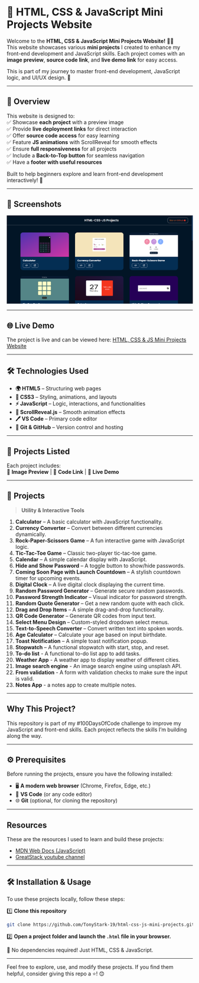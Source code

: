 # 🚀 HTML, CSS & JavaScript Mini Projects Website  

Welcome to the **HTML, CSS & JavaScript Mini Projects Website!** 🎨✨  
This website showcases various **mini projects** I created to enhance my front-end development and JavaScript skills. Each project comes with an **image preview**, **source code link**, and **live demo link** for easy access.  

This is part of my journey to master front-end development, JavaScript logic, and UI/UX design. 🚀  

---

## 📌 Overview  

This website is designed to:  
✅ Showcase **each project** with a preview image  
✅ Provide **live deployment links** for direct interaction  
✅ Offer **source code access** for easy learning  
✅ Feature **JS animations** with ScrollReveal for smooth effects  
✅ Ensure **full responsiveness** for all projects  
✅ Include a **Back-to-Top button** for seamless navigation  
✅ Have a **footer with useful resources**  

Built to help beginners explore and learn front-end development interactively! 🌱  

---

## 📸 Screenshots  

![Mini-Projects](images/Screenshot.png)  

---

## 🌐 Live Demo  

The project is live and can be viewed here: [HTML, CSS & JS Mini Projects Website](https://html-css-js-projects-five.vercel.app/)  

---

## 🛠 Technologies Used  

- **🌍 HTML5** – Structuring web pages  
- **🎨 CSS3** – Styling, animations, and layouts  
- **⚡ JavaScript** – Logic, interactions, and functionalities  
- **📜 ScrollReveal.js** – Smooth animation effects  
- **🖊️ VS Code** – Primary code editor  
- **🐙 Git & GitHub** – Version control and hosting  

---

## 📂 Projects Listed  

Each project includes:  
📸 **Image Preview** | 📜 **Code Link** | 🔗 **Live Demo**  

---

## 📂 Projects  

> **Utility & Interactive Tools**  

1. **Calculator** – A basic calculator with JavaScript functionality.  
2. **Currency Converter** – Convert between different currencies dynamically.  
3. **Rock-Paper-Scissors Game** – A fun interactive game with JavaScript logic.  
4. **Tic-Tac-Toe Game** – Classic two-player tic-tac-toe game.  
5. **Calendar** – A simple calendar display with JavaScript.  
6. **Hide and Show Password** – A toggle button to show/hide passwords.  
7. **Coming Soon Page with Launch Countdown** – A stylish countdown timer for upcoming events.  
8. **Digital Clock** – A live digital clock displaying the current time.  
9. **Random Password Generator** – Generate secure random passwords.  
10. **Password Strength Indicator** – Visual indicator for password strength.  
11. **Random Quote Generator** – Get a new random quote with each click.  
12. **Drag and Drop Items** – A simple drag-and-drop functionality.  
13. **QR Code Generator** – Generate QR codes from input text.  
14. **Select Menu Design** – Custom-styled dropdown select menus.  
15. **Text-to-Speech Converter** – Convert written text into spoken words.  
16. **Age Calculator** – Calculate your age based on input birthdate.  
17. **Toast Notification** – A simple toast notification popup.  
18. **Stopwatch** – A functional stopwatch with start, stop, and reset.
19. **To-do list** - A functional to-do list app to add tasks.
20. **Weather App** - A weather app to display weather of different cities.
21. **Image search engine** - An image search engine using unsplash API.
22. **From validation** - A form with validation checks to make sure the input is valid.
23. **Notes App** - a notes app to create multiple notes.

---

## Why This Project?  

This repository is part of my #100DaysOfCode challenge to improve my JavaScript and front-end skills. Each project reflects the skills I’m building along the way.  

---

## ⚙️ Prerequisites  

Before running the projects, ensure you have the following installed:  

- 🖥️ **A modern web browser** (Chrome, Firefox, Edge, etc.)  
- 📝 **VS Code** (or any code editor)  
- 🌐 **Git** (optional, for cloning the repository)  

---

## Resources  

These are the resources I used to learn and build these projects:  

- [MDN Web Docs (JavaScript)](https://developer.mozilla.org/en-US/docs/Web/JavaScript)  
- [GreatStack youtube channel](https://www.youtube.com/playlist?list=PLjwm_8O3suyOgDS_Z8AWbbq3zpCmR-WE9)  

---

## 🛠 Installation & Usage  

To use these projects locally, follow these steps:  

1️⃣ **Clone this repository**  
```bash  
git clone https://github.com/TonyStark-19/html-css-js-mini-projects.git  
```

2️⃣ **Open a project folder and launch the `.html` file in your browser.**  

🚀 No dependencies required! Just HTML, CSS & JavaScript.  

---

Feel free to explore, use, and modify these projects. If you find them helpful, consider giving this repo a ⭐! 😊
